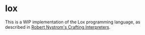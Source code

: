 # lox

This is a WIP implementation of the Lox programming language, as described in
[Robert Nystrom's Crafting Interpreters](https://craftinginterpreters.com/).
